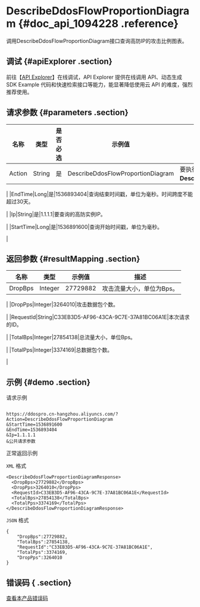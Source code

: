 # DescribeDdosFlowProportionDiagram {#doc_api_1094228 .reference}

调用DescribeDdosFlowProportionDiagram接口查询高防IP的攻击比例图表。

## 调试 {#apiExplorer .section}

前往【[API Explorer](https://api.aliyun.com/#product=DDoSPro&api=DescribeDdosFlowProportionDiagram)】在线调试，API Explorer 提供在线调用 API、动态生成 SDK Example 代码和快速检索接口等能力，能显著降低使用云 API 的难度，强烈推荐使用。

## 请求参数 {#parameters .section}

|名称|类型|是否必选|示例值|描述|
|--|--|----|---|--|
|Action|String|是|DescribeDdosFlowProportionDiagram|要执行的操作。取值：**DescribeDdosFlowProportionDiagram**。

 |
|EndTime|Long|是|1536893404|查询结束时间戳，单位为毫秒。时间跨度不能超过30天。

 |
|Ip|String|是|1.1.1.1|要查询的高防实例IP。

 |
|StartTime|Long|是|1536891600|查询开始时间戳，单位为毫秒。

 |

## 返回参数 {#resultMapping .section}

|名称|类型|示例值|描述|
|--|--|---|--|
|DropBps|Integer|27729882|攻击流量大小，单位为Bps。

 |
|DropPps|Integer|3264010|攻击数据包个数。

 |
|RequestId|String|C33EB3D5-AF96-43CA-9C7E-37A81BC06A1E|本次请求的ID。

 |
|TotalBps|Integer|27854138|总流量大小，单位Bps。

 |
|TotalPps|Integer|3374169|总数据包个数。

 |

## 示例 {#demo .section}

请求示例

``` {#request_demo}

https://ddospro.cn-hangzhou.aliyuncs.com/?Action=DescribeDdosFlowProportionDiagram
&StartTime=1536891600
&EndTime=1536893404
&Ip=1.1.1.1
&公共请求参数

```

正常返回示例

`XML` 格式

``` {#xml_return_success_demo}
<DescribeDdosFlowProportionDiagramResponse>
  <DropBps>27729882</DropBps>
  <DropPps>3264010</DropPps>
  <RequestId>C33EB3D5-AF96-43CA-9C7E-37A81BC06A1E</RequestId>
  <TotalBps>27854138</TotalBps>
  <TotalPps>3374169</TotalPps>
</DescribeDdosFlowProportionDiagramResponse>

```

`JSON` 格式

``` {#json_return_success_demo}
{
	"DropBps":27729882,
	"TotalBps":27854138,
	"RequestId":"C33EB3D5-AF96-43CA-9C7E-37A81BC06A1E",
	"TotalPps":3374169,
	"DropPps":3264010
}
```

## 错误码 { .section}

[查看本产品错误码](https://error-center.aliyun.com/status/product/DDoSPro)

